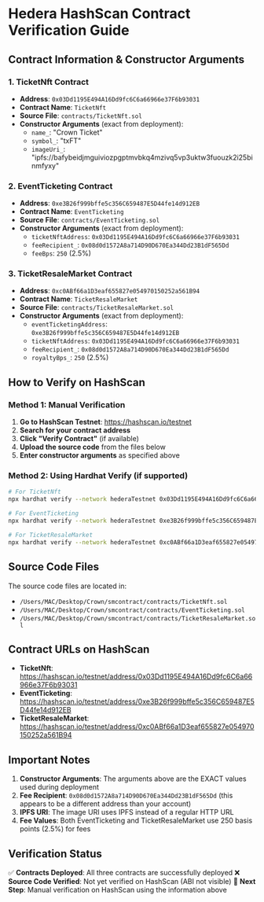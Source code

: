 # Hedera HashScan Contract Verification Guide

## Contract Information & Constructor Arguments

### 1. TicketNft Contract
- **Address**: `0x03Dd1195E494A16Dd9fc6C6a66966e37F6b93031`
- **Contract Name**: `TicketNft`
- **Source File**: `contracts/TicketNft.sol`
- **Constructor Arguments** (exact from deployment):
  - `name_`: "Crown Ticket"
  - `symbol_`: "txFT" 
  - `imageUri_`: "ipfs://bafybeidjmguiviozpgptmvbkq4mzivq5vp3uktw3fuouzk2i25binmfyxy"

### 2. EventTicketing Contract
- **Address**: `0xe3B26f999bffe5c356C659487E5D44fe14d912EB`
- **Contract Name**: `EventTicketing`
- **Source File**: `contracts/EventTicketing.sol`
- **Constructor Arguments** (exact from deployment):
  - `ticketNftAddress`: `0x03Dd1195E494A16Dd9fc6C6a66966e37F6b93031`
  - `feeRecipient_`: `0x08d0d1572A8a714D90D670Ea344Dd23B1dF565Dd`
  - `feeBps`: `250` (2.5%)

### 3. TicketResaleMarket Contract
- **Address**: `0xc0ABf66a1D3eaf655827e054970150252a561B94`
- **Contract Name**: `TicketResaleMarket`
- **Source File**: `contracts/TicketResaleMarket.sol`
- **Constructor Arguments** (exact from deployment):
  - `eventTicketingAddress`: `0xe3B26f999bffe5c356C659487E5D44fe14d912EB`
  - `ticketNftAddress`: `0x03Dd1195E494A16Dd9fc6C6a66966e37F6b93031`
  - `feeRecipient_`: `0x08d0d1572A8a714D90D670Ea344Dd23B1dF565Dd`
  - `royaltyBps_`: `250` (2.5%)

## How to Verify on HashScan

### Method 1: Manual Verification
1. **Go to HashScan Testnet**: https://hashscan.io/testnet
2. **Search for your contract address**
3. **Click "Verify Contract"** (if available)
4. **Upload the source code** from the files below
5. **Enter constructor arguments** as specified above

### Method 2: Using Hardhat Verify (if supported)
```bash
# For TicketNft
npx hardhat verify --network hederaTestnet 0x03Dd1195E494A16Dd9fc6C6a66966e37F6b93031 "Crown Ticket" "txFT" "ipfs://bafybeidjmguiviozpgptmvbkq4mzivq5vp3uktw3fuouzk2i25binmfyxy"

# For EventTicketing
npx hardhat verify --network hederaTestnet 0xe3B26f999bffe5c356C659487E5D44fe14d912EB 0x03Dd1195E494A16Dd9fc6C6a66966e37F6b93031 0x08d0d1572A8a714D90D670Ea344Dd23B1dF565Dd 250

# For TicketResaleMarket
npx hardhat verify --network hederaTestnet 0xc0ABf66a1D3eaf655827e054970150252a561B94 0xe3B26f999bffe5c356C659487E5D44fe14d912EB 0x03Dd1195E494A16Dd9fc6C6a66966e37F6b93031 0x08d0d1572A8a714D90D670Ea344Dd23B1dF565Dd 250
```

## Source Code Files

The source code files are located in:
- `/Users/MAC/Desktop/Crown/smcontract/contracts/TicketNft.sol`
- `/Users/MAC/Desktop/Crown/smcontract/contracts/EventTicketing.sol`
- `/Users/MAC/Desktop/Crown/smcontract/contracts/TicketResaleMarket.sol`

## Contract URLs on HashScan

- **TicketNft**: https://hashscan.io/testnet/address/0x03Dd1195E494A16Dd9fc6C6a66966e37F6b93031
- **EventTicketing**: https://hashscan.io/testnet/address/0xe3B26f999bffe5c356C659487E5D44fe14d912EB
- **TicketResaleMarket**: https://hashscan.io/testnet/address/0xc0ABf66a1D3eaf655827e054970150252a561B94

## Important Notes

1. **Constructor Arguments**: The arguments above are the EXACT values used during deployment
2. **Fee Recipient**: `0x08d0d1572A8a714D90D670Ea344Dd23B1dF565Dd` (this appears to be a different address than your account)
3. **IPFS URI**: The image URI uses IPFS instead of a regular HTTP URL
4. **Fee Values**: Both EventTicketing and TicketResaleMarket use 250 basis points (2.5%) for fees

## Verification Status

✅ **Contracts Deployed**: All three contracts are successfully deployed
❌ **Source Code Verified**: Not yet verified on HashScan (ABI not visible)
🔄 **Next Step**: Manual verification on HashScan using the information above
